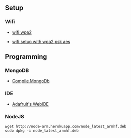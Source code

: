 ## Setup

### Wifi

* [wifi wpa2](http://www.suntimebox.com/raspberry-pi-tutorial-course/week-3/day2-1-wireless-network-setup)

* [wifi setup with wpa2 psk aes](https://coderwall.com/p/v290ta/raspberry-pi-wifi-setup-with-wpa2-psk-aes)



## Programming

### MongoDB
* [Compile MongoDb](http://c-mobberley.com/wordpress/2013/10/14/raspberry-pi-mongodb-installation-the-working-guide/)

### IDE
* [Adafruit's WebIDE](https://learn.adafruit.com/webide)


### NodeJS

    wget http://node-arm.herokuapp.com/node_latest_armhf.deb
    sudo dpkg -i node_latest_armhf.deb
    
